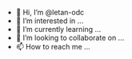 - 👋 Hi, I’m @letan-odc
- 👀 I’m interested in ...
- 🌱 I’m currently learning ...
- 💞️ I’m looking to collaborate on ...
- 📫 How to reach me ...

<!---
letan-odc/letan-odc is a ✨ special ✨ repository because its `README.md` (this file) appears on your GitHub profile.
You can click the Preview link to take a look at your changes.
--->
